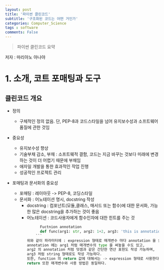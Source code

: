 ```yaml
---
layout: post
title: '파이썬 클린코드'
subtitle: '구조화된 코드는 어떤 거인가'
categories: Computer_Science
tags : software
comments: False
---
```


> 파이썬 클린코드 요약

저자 : 마리아노 아나야

# 1. 소개, 코트 포매팅과 도구 
## 클린코드 개요

- 정의
	- 구체적인 정의 없음. 단, PEP-8과 코드스타일을 넘어 유지보수성과 소프트웨어 품질에 관한 것임
- 중요성 
	- 유지보수성 향상
	- 기술부채 감소, 부채 : 소프트웨적 결함, 코드는 지금 바꾸는 것보다 미래에 변경하는 것이 더 어렵기 때문에 부채임
	- 애자일 개발을 통한 효과적인 작업 진행
	- 성공적인 프로젝트 관리

- 포매팅과 문서화의 중요성
	- 포매팅 : 레이아웃 -> PEP-8, 코딩스타일
	- 문서화 : 어노테이션 명시, docstring 작성
		- docstring : 컴포넌트(모듈,클래스, 매서드 또는 함수)에 대한 문서화, 가능한 많은 docstring을 추가하는 것이 좋음
		- 어노테이션 : 코드사용자에게 함수인자에 대한 힌트를 주는 것 
			```python
			      Fuctnion annotation
			      def func(arg1: str, arg2: 1+2, arg3: 'this is annotation') -> bool
    			```
   			위와 같이 파라미터에 : expression 형태로 매개변수 마다 annotation 을 쓸 수 있다. 
 		 	annotation 에는 arg1 처럼 매개변수의 type 을 써놓을 수도 있고,
			arg2 의 annotation 처럼 덧셈과 같은 간단한 연산 표현도 작성 가능하며, 
			arg3 처럼 string 형태로도 작성 가능하다. 
			또한, function 의 return 값에 대해서는 -> expression 형태로 사용한다. 
			return 또한 매개변수와 사용 방법은 동일하다.

